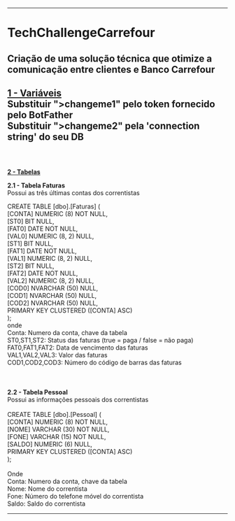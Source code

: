 ﻿-----------------------------------------------------------------------------------------
# TechChallengeCarrefour
Criação de uma solução técnica que otimize a comunicação entre clientes e Banco Carrefour
-----------------------------------------------------------------------------------------

<u><b>1   - Variáveis</b></u><br>
Substituir ">changeme1" pelo token fornecido pelo BotFather<br>
Substituir ">changeme2" pela 'connection string' do seu DB<br>
<br>
-----------------------------------
<br>
<u><b>2   - Tabelas</b></u><br>

<b>2.1 - Tabela Faturas</b><br>
Possui as três últimas contas dos correntistas<br>

CREATE TABLE [dbo].[Faturas] (<br>
    [CONTA] NUMERIC (8)    NOT NULL,<br>
    [ST0]   BIT            NULL,<br>
    [FAT0]  DATE           NOT NULL,<br>
    [VAL0]  NUMERIC (8, 2) NULL,<br>
    [ST1]   BIT            NULL,<br>
    [FAT1]  DATE           NOT NULL,<br>
    [VAL1]  NUMERIC (8, 2) NULL,<br>
    [ST2]   BIT            NULL,<br>
    [FAT2]  DATE           NOT NULL,<br>
    [VAL2]  NUMERIC (8, 2) NULL,<br>
    [COD0]  NVARCHAR (50)  NULL,<br>
    [COD1]  NVARCHAR (50)  NULL,<br>
    [COD2]  NVARCHAR (50)  NULL,<br>
    PRIMARY KEY CLUSTERED ([CONTA] ASC)<br>
);<br>
onde<br>
Conta: Numero da conta, chave da tabela<br>
ST0,ST1,ST2: Status das faturas (true = paga / false = não paga)<br>
FAT0,FAT1,FAT2: Data de vencimento das faturas<br>
VAL1,VAL2,VAL3: Valor das faturas<br>
COD1,COD2,COD3: Número do código de barras das faturas<br>
<br>
<br>
<br>
<b>2.2 - Tabela Pessoal</b><br>
Possui as informações pessoais dos correntistas<br>
<br>
CREATE TABLE [dbo].[Pessoal] (<br>
    [CONTA] NUMERIC (8)  NOT NULL,<br>
    [NOME]  VARCHAR (30) NOT NULL,<br>
    [FONE]  VARCHAR (15) NOT NULL,<br>
    [SALDO] NUMERIC (6)  NULL,<br>
    PRIMARY KEY CLUSTERED ([CONTA] ASC)<br>
);<br>
<br>
Onde<br>
Conta: Numero da conta, chave da tabela<br>
Nome: Nome do correntista<br>
Fone: Número do telefone móvel do correntista<br>
Saldo: Saldo do correntista<br>

-----------------------------------------------------------------------------------------


